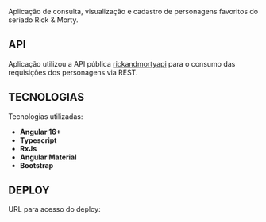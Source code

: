 <p>
  Aplicação de consulta, visualização e cadastro de personagens favoritos do seriado Rick & Morty.
</p>

## API

Aplicação utilizou a API pública [rickandmortyapi](https://rickandmortyapi.com/documentation/#introduction) para o consumo das requisições dos personagens via REST.

## TECNOLOGIAS

Tecnologias utilizadas:

- **Angular 16+**
- **Typescript**
- **RxJs**
- **Angular Material**
- **Bootstrap**

## DEPLOY

URL para acesso do deploy:

